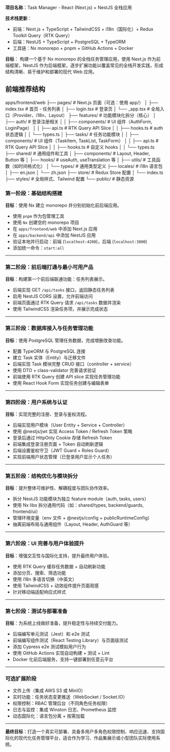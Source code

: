 **项目名称**：Task Manager - React (Next.js) + NestJS 全栈应用

**技术栈更新**：

- 前端：Next.js + TypeScript + TailwindCSS + i18n（国际化）+ Redux Toolkit Query（RTK Query）
- 后端：NestJS + TypeScript + PostgreSQL + TypeORM
- 工具链：Nx monorepo + pnpm + GitHub Actions + Docker

**目标**：
构建一个基于 Nx monorepo 的全栈任务管理应用，使用 Next.js 作为前端框架，NestJS 作为后端框架，逐步扩展功能以覆盖常见的全栈开发实践，形成结构清晰、易于维护和部署的现代 Web 应用。

## 前端推荐结构

apps/frontend/web
├── pages/ # Next.js 页面（可选：使用 app/）
│ ├── index.tsx # 首页 - 任务列表
│ ├── login.tsx # 登录页
│ └── \_app.tsx # 全局入口（Provider、i18n、Layout）
├── features/ # 功能模块化拆分（核心）
│ ├── auth/ # 登录注册相关
│ │ ├── components/ # UI 组件（AuthForm, LoginPage）
│ │ ├── api.ts # RTK Query API Slice
│ │ ├── hooks.ts # auth 状态逻辑
│ │ └── types.ts
│ ├── tasks/ # 任务功能模块
│ │ ├── components/ # UI 组件（TaskItem, TaskList, TaskForm）
│ │ ├── api.ts # RTK Query API Slice
│ │ ├── hooks.ts # 自定义 hooks
│ │ └── types.ts
├── shared/ # 通用组件和工具
│ ├── components/ # Layout, Header, Button 等
│ ├── hooks/ # useAuth, useTranslation 等
│ ├── utils/ # 工具函数（如时间格式化）
│ └── types/ # 通用类型定义
├── locales/ # i18n 语言包
│ ├── en.json
│ └── zh.json
├── store/ # Redux Store 配置
│ └── index.ts
├── styles/ # 全局样式、Tailwind 配置
└── public/ # 静态资源

### 第一阶段：基础结构搭建

**目标**：使用 Nx 建立 monorepo 并分别初始化前后端应用。

- 使用 `pnpm` 作为包管理工具
- 使用 `Nx` 创建空的 monorepo 项目
- 在 `apps/frontend/web` 中添加 Next.js 应用
- 在 `apps/backend/api` 中添加 NestJS 应用
- 验证本地并行启动：前端 (`localhost:4200`)，后端 (`localhost:3000`)
- 添加统一命令：`start:all`

---

### 第二阶段：前后端打通与最小可用产品

**目标**：构建第一个前后端联通功能：任务列表展示。

- 后端实现 GET `/api/tasks` 接口，返回静态任务列表
- 启用 NestJS CORS 设置，允许前端访问
- 前端页面通过 RTK Query 请求 `/api/tasks` 数据并渲染
- 使用 TailwindCSS 渲染任务项，并展示完成状态

---

### 第三阶段：数据库接入与任务管理功能

**目标**：使用 PostgreSQL 管理任务数据，完成增删改查功能。

- 配置 TypeORM 与 PostgreSQL 连接
- 建立 Task 实体（Entity）与迁移文件
- 后端实现 Task 模块完整 CRUD 接口（controller + service）
- 使用 DTO + class-validator 完善请求验证
- 前端使用 RTK Query 创建 API slice 实现任务管理功能
- 使用 React Hook Form 实现任务创建与编辑表单

---

### 第四阶段：用户系统与认证

**目标**：实现完整的注册、登录与鉴权流程。

- 后端实现用户模块（User Entity + Service + Controller）
- 使用 @nestjs/jwt 实现 Access Token / Refresh Token 策略
- 登录后通过 HttpOnly Cookie 存储 Refresh Token
- 前端集成登录注册页面 + Token 自动刷新逻辑
- 后端设置鉴权守卫（JWT Guard + Roles Guard）
- 实现前端用户状态管理（已登录用户显示个人任务）

---

### 第五阶段：结构优化与模块拆分

**目标**：提升整体可维护性、解耦程度与团队协作效率。

- 拆分 NestJS 功能模块为独立 feature module（auth, tasks, users）
- 使用 Nx libs 拆分通用代码（如：shared/types, backend/guards, frontend/ui）
- 管理环境变量（env 文件 + @nestjs/config + publicRuntimeConfig）
- 抽离前端布局与通用组件（Layout, Header, AuthGuard 等）

---

### 第六阶段：UI 完善与用户体验提升

**目标**：增强交互性与国际化支持，提升最终用户体验。

- 使用 RTK Query 缓存任务数据 + 自动刷新功能
- 添加分页、搜索、筛选功能
- 使用 i18n 多语言切换（中英文）
- 使用 TailwindCSS + 动效组件提升页面观感
- 针对移动端适配响应式样式

---

### 第七阶段：测试与部署准备

**目标**：为系统上线做好准备，提升稳定性与持续交付能力。

- 后端编写单元测试（Jest）和 e2e 测试
- 前端编写组件测试（React Testing Library）与页面级测试
- 添加 Cypress e2e 测试模拟用户行为
- 使用 GitHub Actions 实现自动构建 + 测试 + Lint
- Docker 化前后端服务，支持一键部署到任意云平台

---

### 可选扩展阶段

- 文件上传（集成 AWS S3 或 MinIO）
- 实时功能：任务状态变更推送（WebSocket / Socket.IO）
- 权限控制：RBAC 管理后台（不同角色任务权限）
- 日志与监控：集成 Winston 日志、Prometheus 监控
- 动态国际化：语言包分离 + 按需加载

---

**最终目标**：打造一个真实可部署、具备多用户多角色权限控制、响应迅速、支持国际化的现代化任务管理平台，适合作为学习、作品集展示或小型团队实际使用系统。
